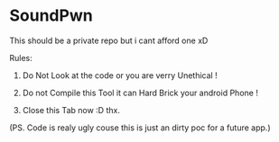# SoundPwn
This should be a private repo but i cant afford one xD


Rules: 

1) Do Not Look at the code or you are verry Unethical !  

2) Do not Compile this Tool it can Hard Brick your android Phone ! 

3) Close this Tab now :D thx. 


(PS. Code is realy ugly couse this is just an dirty poc for a future app.)
